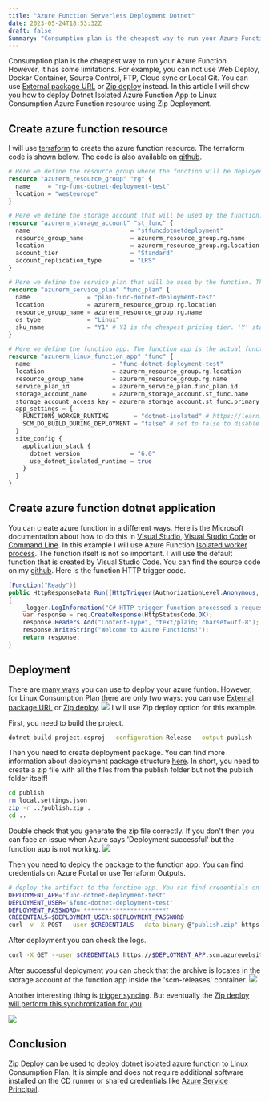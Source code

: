 ```yaml
---
title: "Azure Function Serverless Deployment Dotnet"
date: 2023-05-24T18:53:32Z
draft: false
Summary: "Consumption plan is the cheapest way to run your Azure Function. However, it has some limitations. For example, you can not use Web Deploy, Docker Container, Source Control, FTP, Cloud sync or Local Git. You can use External package URL or Zip deploy instead. In this article I will show you how to deploy Dotnet Isolated Azure Function App to Linux Consumption Azure Function resource using Zip Deployment."
---
```


Consumption plan is the cheapest way to run your Azure Function. However, it has some limitations. For example, you can not use Web Deploy, Docker Container, Source Control, FTP, Cloud sync or Local Git. You can use [External package URL](https://learn.microsoft.com/en-us/azure/azure-functions/functions-deployment-technologies#external-package-url) or [Zip deploy](https://learn.microsoft.com/en-us/azure/azure-functions/functions-deployment-technologies#zip-deploy) instead. In this article I will show you how to deploy Dotnet Isolated Azure Function App to Linux Consumption Azure Function resource using Zip Deployment.

## Create azure function resource

I will use [terraform](https://www.terraform.io) to create the azure function resource. The terraform code is shown below. The code is also available on [github](https://github.com/lAnubisl/AzureFunctionDotnetIsolatedLinuxConsumptionZipDeployment/blob/main/Infrastructure/main.tf).

```terraform
# Here we define the resource group where the function will be deployed. https://registry.terraform.io/providers/hashicorp/azurerm/latest/docs/resources/resource_group
resource "azurerm_resource_group" "rg" {
  name     = "rg-func-dotnet-deployment-test"
  location = "westeurope"
}

# Here we define the storage account that will be used by the function. Any azure function needs a storage account. https://registry.terraform.io/providers/hashicorp/azurerm/latest/docs/resources/storage_account
resource "azurerm_storage_account" "st_func" {
  name                            = "stfuncdotnetdeployment"
  resource_group_name             = azurerm_resource_group.rg.name
  location                        = azurerm_resource_group.rg.location
  account_tier                    = "Standard"
  account_replication_type        = "LRS"
}

# Here we define the service plan that will be used by the function. The service plan defines the location, the operating system and the pricing tier. https://registry.terraform.io/providers/hashicorp/azurerm/latest/docs/resources/service_plan
resource "azurerm_service_plan" "func_plan" {
  name                = "plan-func-dotnet-deployment-test"
  location            = azurerm_resource_group.rg.location
  resource_group_name = azurerm_resource_group.rg.name
  os_type             = "Linux"
  sku_name            = "Y1" # Y1 is the cheapest pricing tier. 'Y' stands for Dynamic. That means Consumption Plan.
}

# Here we define the function app. The function app is the actual function that will be deployed. It is linked to the service plan and the storage account. https://registry.terraform.io/providers/hashicorp/azurerm/latest/docs/resources/linux_function_app
resource "azurerm_linux_function_app" "func" {
  name                       = "func-dotnet-deployment-test"
  location                   = azurerm_resource_group.rg.location
  resource_group_name        = azurerm_resource_group.rg.name
  service_plan_id            = azurerm_service_plan.func_plan.id
  storage_account_name       = azurerm_storage_account.st_func.name
  storage_account_access_key = azurerm_storage_account.st_func.primary_access_key
  app_settings = {
    FUNCTIONS_WORKER_RUNTIME       = "dotnet-isolated" # https://learn.microsoft.com/en-us/azure/azure-functions/dotnet-isolated-process-guide
    SCM_DO_BUILD_DURING_DEPLOYMENT = "false" # set to false to disable build during deployment. Do not set it to true. It will cause deployment to fail.
  }
  site_config {
    application_stack {
      dotnet_version              = "6.0"
      use_dotnet_isolated_runtime = true
    }
  }
}
```

## Create azure function dotnet application

You can create azure function in a different ways. Here is the Microsoft documentation about how to do this in [Visual Studio](https://learn.microsoft.com/en-us/azure/azure-functions/functions-create-your-first-function-visual-studio), [Visual Studio Code](https://learn.microsoft.com/en-us/azure/azure-functions/create-first-function-vs-code-csharp) or [Command Line](https://learn.microsoft.com/en-us/azure/azure-functions/create-first-function-cli-csharp?tabs=azure-cli). In this example I will use Azure Function [Isolated worker process](https://learn.microsoft.com/en-us/azure/azure-functions/dotnet-isolated-process-guide). The function itself is not so important. I will use the default function that is created by Visual Studio Code. You can find the source code on my [github](https://github.com/lAnubisl/AzureFunctionDotnetIsolatedLinuxConsumptionZipDeployment/tree/main/Source). Here is the function HTTP trigger code.

```csharp
[Function("Ready")]
public HttpResponseData Run([HttpTrigger(AuthorizationLevel.Anonymous, "get", "post")] HttpRequestData req)
{
    _logger.LogInformation("C# HTTP trigger function processed a request.");
    var response = req.CreateResponse(HttpStatusCode.OK);
    response.Headers.Add("Content-Type", "text/plain; charset=utf-8");
    response.WriteString("Welcome to Azure Functions!");
    return response;
}
```

## Deployment

There are [many ways](https://learn.microsoft.com/en-us/azure/azure-functions/functions-deployment-technologies) you can use to deploy your azure funtion. However, for Linux Consumption Plan there are only two ways: you can use [External package URL](https://learn.microsoft.com/en-us/azure/azure-functions/functions-deployment-technologies#external-package-url) or [Zip deploy](https://learn.microsoft.com/en-us/azure/azure-functions/functions-deployment-technologies#zip-deploy).
![](/images/azure-function-serverless-deployment-dotnet/deployment_options.png)
I will use Zip deploy option for this example.

First, you need to build the project.
``` bash
dotnet build project.csproj --configuration Release --output publish
```
  Then you need to create deployment package. You can find more information about deployment package structure [here](https://learn.microsoft.com/en-us/azure/azure-functions/deployment-zip-push#deployment-zip-file-requirements). In short, you need to create a zip file with all the files from the publish folder but not the publish folder itself!
``` bash
cd publish
rm local.settings.json
zip -r ../publish.zip .
cd ..
```
Double check that you generate the zip file correctly. If you don't then you can face an issue when Azure says 'Deployment successful' but the function app is not working.
![](/images/azure-function-serverless-deployment-dotnet/deployment_package_structure.png)

  Then you need to deploy the package to the function app. You can find credentials on Azure Portal or use Terraform Outputs.
``` bash
# deploy the artifact to the function app. You can find credentials on Azure Portal or use Terraform Outputs.
DEPLOYMENT_APP='func-dotnet-deployment-test'
DEPLOYMENT_USER='$func-dotnet-deployment-test'
DEPLOYMENT_PASSWORD='***********************'
CREDENTIALS=$DEPLOYMENT_USER:$DEPLOYMENT_PASSWORD
curl -v -X POST --user $CREDENTIALS --data-binary @"publish.zip" https://$DEPLOYMENT_APP.scm.azurewebsites.net:443/api/zipdeploy
```

After deployment you can check the logs.
``` bash
curl -X GET --user $CREDENTIALS https://$DEPLOYMENT_APP.scm.azurewebsites.net:443/deployments
```

After successful deployment you can check that the archive is locates in the storage account of the function app inside the 'scm-releases' container.
![](/images/azure-function-serverless-deployment-dotnet/deployment_package_in_storage.png)

Another interesting thing is [trigger syncing](https://learn.microsoft.com/en-us/azure/azure-functions/functions-deployment-technologies#trigger-syncing). But eventually the [Zip deploy will perform this synchronization for you](https://github.com/projectkudu/kudu/wiki/Deploying-from-a-zip-file-or-url#comparison-with-zip-api:~:text=Zipdeploy%20will%20perform%20this%20synchronization%20for%20you).

![](/images/azure-function-serverless-deployment-dotnet/functions_list.png)

## Conclusion
Zip Deploy can be used to deploy dotnet isolated azure function to Linux Consumption Plan. It is simple and does not require additional software installed on the CD runner or shared credentials like [Azure Service Principal](https://learn.microsoft.com/en-us/azure/active-directory/develop/app-objects-and-service-principals?tabs=browser). 